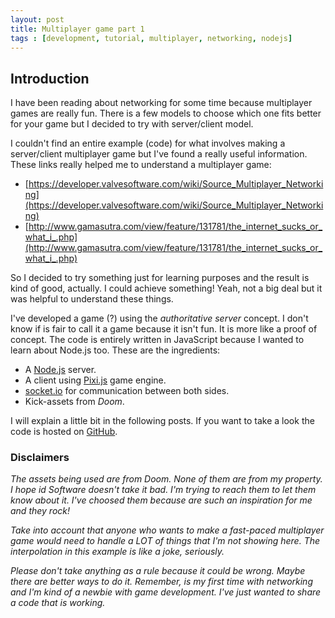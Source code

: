 ```yaml
---
layout: post
title: Multiplayer game part 1
tags : [development, tutorial, multiplayer, networking, nodejs]
---
```


## Introduction

I have been reading about networking for some time because multiplayer games are really fun. There is a few models to choose which one fits better for your game but I decided to try with server/client model.

I couldn't find an entire example (code) for what involves making a server/client multiplayer game but I've found a really useful information. These links really helped me to understand a multiplayer game:

- [https://developer.valvesoftware.com/wiki/Source_Multiplayer_Networking](https://developer.valvesoftware.com/wiki/Source_Multiplayer_Networking)
- [http://www.gamasutra.com/view/feature/131781/the_internet_sucks_or_what_i_.php](http://www.gamasutra.com/view/feature/131781/the_internet_sucks_or_what_i_.php)

So I decided to try something just for learning purposes and the result is kind of good, actually. I could achieve something! Yeah, not a big deal but it was helpful to understand these things.

I've developed a game (?) using the *authoritative server* concept. I don't know if is fair to call it a game because it isn't fun. It is more like a proof of concept. The code is entirely written in JavaScript because I wanted to learn about Node.js too. These are the ingredients:

- A [Node.js](https://nodejs.org/) server.
- A client using [Pixi.js](http://www.pixijs.com/) game engine.
- [socket.io](http://socket.io/) for communication between both sides.
- Kick-assets from *Doom*.

I will explain a little bit in the following posts. If you want to take a look the code is hosted on [GitHub](https://github.com/matiasbeckerle/doom-lgs).

### Disclaimers

*The assets being used are from Doom. None of them are from my property. I hope id Software doesn't take it bad. I'm trying to reach them to let them know about it. I've choosed them because are such an inspiration for me and they rock!*

*Take into account that anyone who wants to make a fast-paced multiplayer game would need to handle a LOT of things that I'm not showing here. The interpolation in this example is like a joke, seriously.*

*Please don't take anything as a rule because it could be wrong. Maybe there are better ways to do it. Remember, is my first time with networking and I'm kind of a newbie with game development. I've just wanted to share a code that is working.*